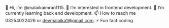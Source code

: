 👋 Hi, I’m @malaikaimran1115.
👀 I’m interested in frontend development.
🌱 I’m currently learning back end development.
📫 How to reach me 03254022426 or devmalaika1@gmail.com.
⚡ Fun fact:coding

<!---
malaikaimran1115/malaikaimran1115 is a ✨ special ✨ repository because its `README.md` (this file) appears on your GitHub profile.
You can click the Preview link to take a look at your changes.
--->
